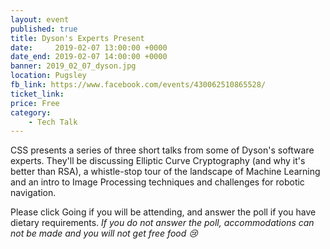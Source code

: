 ```yaml
---
layout: event
published: true
title: Dyson's Experts Present
date:     2019-02-07 13:00:00 +0000
date_end: 2019-02-07 14:00:00 +0000
banner: 2019_02_07_dyson.jpg
location: Pugsley
fb_link: https://www.facebook.com/events/430062510865528/
ticket_link:
price: Free
category:
    - Tech Talk
---
```


CSS presents a series of three short talks from some of Dyson's software experts. They'll be discussing Elliptic Curve Cryptography (and why it's better than RSA), a whistle-stop tour of the landscape of Machine Learning and an intro to Image Processing techniques and challenges for robotic navigation.

Please click Going if you will be attending, and answer the poll if you have dietary requirements. *If you do not answer the poll, accommodations can not be made and you will not get free food 😢*
